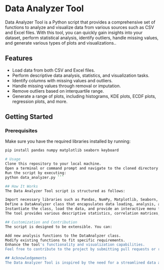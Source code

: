 # Data Analyzer Tool

Data Analyzer Tool is a Python script that provides a comprehensive set of functions to analyze and visualize data from various sources such as CSV and Excel files. With this tool, you can quickly gain insights into your dataset, perform statistical analysis, identify outliers, handle missing values, and generate various types of plots and visualizations..

## Features

- Load data from both CSV and Excel files.
- Perform descriptive data analysis, statistics, and visualization tasks.
- Identify columns with missing values and outliers.
- Handle missing values through removal or imputation.
- Remove outliers based on interquartile range.
- Generate a range of plots, including histograms, KDE plots, ECDF plots, regression plots, and more.

## Getting Started

### Prerequisites

Make sure you have the required libraries installed by running:

```bash
pip install pandas numpy matplotlib seaborn keyboard

# Usage
Clone this repository to your local machine.
Open a terminal or command prompt and navigate to the cloned directory.
Run the script by executing:
python data_analyzer.py ```

## How It Works
The Data Analyzer Tool script is structured as follows:

Import necessary libraries such as Pandas, NumPy, Matplotlib, Seaborn, and Keyboard.
Define a DataAnalyzer class that encapsulates data loading, analysis, and visualization methods.
Instantiate the class, load the data, and provide an interactive menu for users to choose analysis functions.
The tool provides various descriptive statistics, correlation matrices, outlier detection, and visualization functions.

## Customization and Contribution
The script is designed to be extensible. You can:

Add new analysis functions to the DataAnalyzer class.
Modify existing functions to fit specific requirements.
Enhance the tool's functionality and visualization capabilities.
Feel free to contribute to the project by submitting pull requests or reporting issues.

## Acknowledgements
The Data Analyzer Tool is inspired by the need for a streamlined data analysis process. It leverages the power of popular Python libraries to provide users with insightful insights into their datasets.


